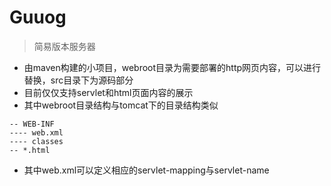# Guuog
> 简易版本服务器
- 由maven构建的小项目，webroot目录为需要部署的http网页内容，可以进行替换，src目录下为源码部分
- 目前仅仅支持servlet和html页面内容的展示
- 其中webroot目录结构与tomcat下的目录结构类似
```
-- WEB-INF
---- web.xml
---- classes
-- *.html
```
- 其中web.xml可以定义相应的servlet-mapping与servlet-name

> 
